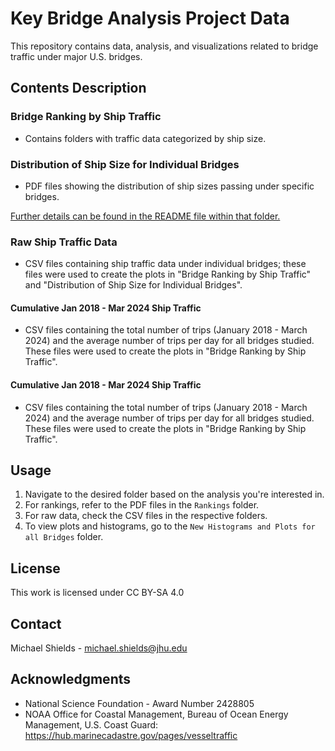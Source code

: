 # Key Bridge Analysis Project Data
This repository contains data, analysis, and visualizations related to bridge traffic under major U.S. bridges. 


## Contents Description

### Bridge Ranking by Ship Traffic
- Contains folders with traffic data categorized by ship size.

### Distribution of Ship Size for Individual Bridges
- PDF files showing the distribution of ship sizes passing under specific bridges.

<ins>Further details can be found in the README file within that folder.</ins>

### Raw Ship Traffic Data
- CSV files containing ship traffic data under individual bridges; these files were used to create the plots in "Bridge Ranking by Ship Traffic" and "Distribution of Ship Size for Individual Bridges".

#### Cumulative Jan 2018 - Mar 2024 Ship Traffic
- CSV files containing the total number of trips (January 2018 - March 2024) and the average number of trips per day for all bridges studied. These files were used to create the plots in "Bridge Ranking by Ship Traffic".

#### Cumulative Jan 2018 - Mar 2024 Ship Traffic
- CSV files containing the total number of trips (January 2018 - March 2024) and the average number of trips per day for all bridges studied. These files were used to create the plots in "Bridge Ranking by Ship Traffic".

## Usage

1. Navigate to the desired folder based on the analysis you're interested in.
2. For rankings, refer to the PDF files in the `Rankings` folder.
3. For raw data, check the CSV files in the respective folders.
4. To view plots and histograms, go to the `New Histograms and Plots for all Bridges` folder.

## License

This work is licensed under CC BY-SA 4.0 

## Contact

Michael Shields - michael.shields@jhu.edu

## Acknowledgments

- National Science Foundation - Award Number 2428805
- NOAA Office for Coastal Management, Bureau of Ocean Energy Management, U.S. Coast Guard: https://hub.marinecadastre.gov/pages/vesseltraffic
